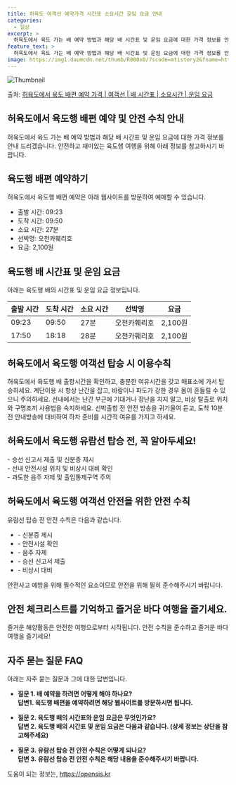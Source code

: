 ```yaml
---
title: 허육도 여객선 예약가격 시간표 소요시간 운임 요금 안내
categories:
  - 일상
excerpt: >
  허육도에서 육도 가는 배 예약 방법과 해당 배 시간표 및 운임 요금에 대한 가격 정보를 안내 드리겠습니다. 안전하고 재밋는 육도행 여행을 위해 아래 정보 참고하시기 바랍니다. 육도행 배편 예약하기 👈 클릭허육도에서 육도행 배 시간표출발 시간도착 시간소요 시간선박명요금09:2309:500시간 27분오천카훼리호2,100원17:5018:180시간 28분오천카훼리호2,100원육도행 배편 예약하기 👈 클릭허육도에서 육도행 여객선 탑승 시 이용수칙허육도에서 육도행 배 출항시간을 확인하고, 충분한 여유시간을 갖고 매표소에 가서 탑승하세요. 계단 이용 시 항상 난간을 잡고, 바람이나 파도가 강한 경우 몸이 흔들릴 수 있으니 주의하세요. 선내에서는 난간 부근에 기대거나 장난을 치지 말고, 비상 탈출로 위치와 구명조끼 사..
feature_text: >
  허육도에서 육도 가는 배 예약 방법과 해당 배 시간표 및 운임 요금에 대한 가격 정보를 안내 드리겠습니다. 안전하고 재밋는 육도행 여행을 위해 아래 정보 참고하시기 바랍니다. 육도행 배편 예약하기 👈 클릭허육도에서 육도행 배 시간표출발 시간도착 시간소요 시간선박명요금09:2309:500시간 27분오천카훼리호2,100원17:5018:180시간 28분오천카훼리호2,100원육도행 배편 예약하기 👈 클릭허육도에서 육도행 여객선 탑승 시 이용수칙허육도에서 육도행 배 출항시간을 확인하고, 충분한 여유시간을 갖고 매표소에 가서 탑승하세요. 계단 이용 시 항상 난간을 잡고, 바람이나 파도가 강한 경우 몸이 흔들릴 수 있으니 주의하세요. 선내에서는 난간 부근에 기대거나 장난을 치지 말고, 비상 탈출로 위치와 구명조끼 사..
image: https://img1.daumcdn.net/thumb/R800x0/?scode=mtistory2&fname=https%3A%2F%2Fblog.kakaocdn.net%2Fdn%2FdiaS1u%2FbtsHDcQ2hEY%2FXor2cs4tjLTf0l9hUfJCnK%2Fimg.webp
---
```


![Thumbnail](https://img1.daumcdn.net/thumb/R800x0/?scode=mtistory2&fname=https%3A%2F%2Fblog.kakaocdn.net%2Fdn%2FdiaS1u%2FbtsHDcQ2hEY%2FXor2cs4tjLTf0l9hUfJCnK%2Fimg.webp)

<p>출처: <a href="https://opensis.kr/entry/%ED%97%88%EC%9C%A1%EB%8F%84%EC%97%90%EC%84%9C-%EC%9C%A1%EB%8F%84-%EB%B0%B0%ED%8E%B8-%EC%98%88%EC%95%BD-%EA%B0%80%EA%B2%A9-%EC%97%AC%EA%B0%9D%EC%84%A0-%EB%B0%B0-%EC%8B%9C%EA%B0%84%ED%91%9C-%EC%86%8C%EC%9A%94%EC%8B%9C%EA%B0%84-%EC%9A%B4%EC%9E%84-%EC%9A%94%EA%B8%88" rel="dofollow">허육도에서 육도 배편 예약 가격 | 여객선 | 배 시간표 | 소요시간 | 운임 요금</a> </p>

## 허육도에서 육도행 배편 예약 및 안전 수칙 안내

허육도에서 육도 가는 배 예약 방법과 해당 배 시간표 및 운임 요금에 대한 가격 정보를 안내 드리겠습니다. 안전하고 재미있는 육도행 여행을
위해 아래 정보를 참고하시기 바랍니다.

## 육도행 배편 예약하기

허육도에서 육도행 배편 예약은 아래 웹사이트를 방문하여 예매할 수 있습니다.

  * 출발 시간: 09:23
  * 도착 시간: 09:50
  * 소요 시간: 27분
  * 선박명: 오천카훼리호
  * 요금: 2,100원



## 육도행 배 시간표 및 운임 요금

아래는 육도행 배의 시간표 및 운임 요금 정보입니다.

**출발 시간** | **도착 시간** | **소요 시간** | **선박명** | **요금**  
---|---|---|---|---  
09:23 | 09:50 | 27분 | 오천카훼리호 | 2,100원  
17:50 | 18:18 | 28분 | 오천카훼리호 | 2,100원  
  


## 허육도에서 육도행 여객선 탑승 시 이용수칙

허육도에서 육도행 배 출항시간을 확인하고, 충분한 여유시간을 갖고 매표소에 가서 탑승하세요. 계단이용 시 항상 난간을 잡고, 바람이나 파도가
강한 경우 몸이 흔들릴 수 있으니 주의하세요. 선내에서는 난간 부근에 기대거나 장난을 치지 말고, 비상 탈출로 위치와 구명조끼 사용법을
숙지하세요. 선박출항 전 안전 방송을 귀기울여 듣고, 도착 10분 전 안내방송에 대비하여 하차 준비를 시간적 여유를 가지고 하세요.

## 허육도에서 육도행 유람선 탑승 전, 꼭 알아두세요!

\- 승선 신고서 제출 및 신분증 제시  
\- 선내 안전시설 위치 및 비상시 대비 확인  
\- 과도한 음주 자제 및 출입통제구역 주의

## 허육도에서 육도행 여객선 안전을 위한 안전 수칙

유람선 탑승 전 안전 수칙은 다음과 같습니다.

  * \- 신분증 제시
  * \- 안전시설 확인
  * \- 음주 자제
  * \- 승선 신고서 제출
  * \- 비상시 대비

안전사고 예방을 위해 필수적인 요소이므로 안전을 위해 필히 준수해주시기 바랍니다.

## 안전 체크리스트를 기억하고 즐거운 바다 여행을 즐기세요.

즐거운 해양활동은 안전한 여행으로부터 시작됩니다. 안전 수칙을 준수하고 즐거운 바다 여행을 즐기세요!

## 자주 묻는 질문 FAQ

아래는 자주 묻는 질문과 그에 대한 답변입니다.

  * **질문 1. 배 예약을 하려면 어떻게 해야 하나요?**  
**답변1. 육도행 배편을 예약하려면 해당 웹사이트를 방문하시면 됩니다.**

  * **질문 2. 육도행 배의 시간표와 운임 요금은 무엇인가요?**  
**답변 2. 육도행 배의 시간표 및 운임 요금은 다음과 같습니다. (상세 정보는 상단을 참고해주세요)**

  * **질문 3. 유람선 탑승 전 안전 수칙은 어떻게 되나요?**  
**답변 3. 유람선 탑승 전 안전 수칙은 해당 내용을 준수해주시기 바랍니다.**



 

도움이 되는 정보는, <a href="https://opensis.kr" rel="dofollow">https://opensis.kr</a>


